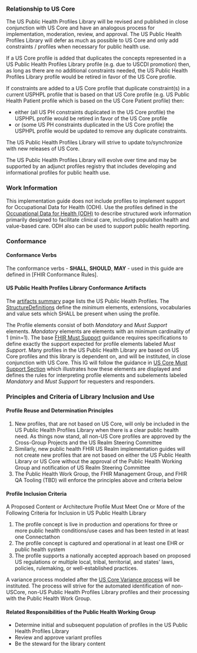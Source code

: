 ### Relationship to US Core

The US Public Health Profiles Library will be revised and published in close conjunction with US Core and have an analogous process for implementation, moderation, review, and approval. The US Public Health Profiles Library will defer as much as possible to US Core and only add constraints / profiles when necessary for public health use.

If a US Core profile is added that duplicates the concepts represented in a US Public Health Profiles Library profile (e.g. due to USCDI promotion) then, as long as there are no additional constraints needed, the US Public Health Profiles Library profile would be retired in favor of the US Core profile.

If constraints are added to a US Core profile that duplicate constraint(s) in a current USPHPL profile that is based on that US Core profile (e.g. US Public Health Patient profile which is based on the US Core Patient profile) then:
* either (all US PH constraints duplicated in the US Core profile) the USPHPL profile would be retired in favor of the US Core profile
* or (some US PH constraints duplicated in the US Core profile) the USPHPL profile would be updated to remove any duplicate constraints.
		
The US Public Health Profiles Library will strive to update to/synchronize with new releases of US Core.

The US Public Health Profiles Library will evolve over time and may be supported by an adjunct profiles registry that includes developing and informational profiles for public health use.

### Work Information

This implementation guide does not include profiles to implement support for Occupational Data for Health (ODH). Use the profiles defined in the [Occupational Data for Health (ODH)](http://hl7.org/fhir/us/odh/) to describe structured work information primarily designed to facilitate clinical care, including population health and value-based care. ODH also can be used to support public health reporting.

### Conformance

#### Conformance Verbs

The conformance verbs - **SHALL**, **SHOULD**, **MAY** - used in this guide are defined in [FHIR Conformance Rules].

#### US Public Health Profiles Library Conformance Artifacts

The [artifacts summary](artifacts.html) page lists the US Public Health Profiles. The [StructureDefinitions](http://hl7.org/fhir/structuredefinition.html) define the *minimum* elements, extensions, vocabularies and value sets which SHALL be present when using the profile.

The Profile elements consist of both *Mandatory* and *Must Support* elements.  *Mandatory* elements are elements with an minimum cardinality of 1 (min=1). The base [FHIR Must Support](http://hl7.org/fhir/profiling.html#mustsupport) guidance requires specifications to define exactly the support expected for profile elements labeled *Must Support*.  Many profiles in the US Public Health Library are based on US Core profiles and this library is dependent on, and will be instituted, in close conjunction with US Core. This IG will follow the guidance in [US Core Must Support Section](http://hl7.org/fhir/us/core/STU5.0.1/must-support.html#presentation-of-must-support-and-mandatory-elements-in-the-formal-profile-views) which illustrates how these elements are displayed and defines the rules for interpreting profile elements and subelements labeled *Mandatory* and *Must Support* for requesters and responders.  

### Principles and Criteria of Library Inclusion and Use

#### Profile Reuse and Determination Principles

1. New profiles, that are not based on US Core, will only be included in the US Public Health Profiles Library when there is a clear public health need. As things now stand, all non-US Core profiles are approved by the Cross-Group Projects and the US Realm Steering Committee
2. Similarly, new public health FHIR US Realm implementation guides will not create new profiles that are not based on either the US Public Health Library or US Core without the approval of the Public Health Working Group and notification of US Realm Steering Committee
3. The Public Health Work Group, the FHIR Management Group, and FHIR QA Tooling (TBD) will enforce the principles above and criteria below

#### Profile Inclusion Criteria 

A Proposed Content or Architecture Profile Must Meet One or More of the Following Criteria for Inclusion in US Public Health Library

1. The profile concept is live in production and operations for three or more public health conditions/use cases and has been tested in at least one Connectathon
2. The profile concept is captured and operational in at least one EHR or public health system
3. The profile supports a nationally accepted approach based on proposed US regulations or multiple local, tribal, territorial, and states' laws, policies, rulemaking, or well-established practices.

A variance process modeled after the [US Core Variance process](https://confluence.hl7.org/display/CGP/US+Core+Variance+Request+Process) will be instituted. The process will strive for the automated identification of non-USCore, non-US Public Health Profiles Library profiles and their processing with the Public Health Work Group.

#### Related Responsibilities of the Public Health Working Group

* Determine initial and subsequent population of profiles in the US Public Health Profiles Library
* Review and approve variant profiles
* Be the steward for the library content